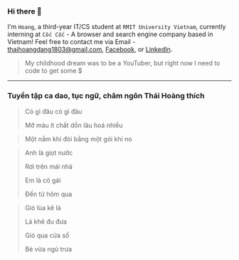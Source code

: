 ### Hi there 👋

I'm `Hoang`, a third-year IT/CS student at `RMIT University Vietnam`, currently interning at `Cốc Cốc` - A browser and search engine company based in Vietnam! Feel free to contact me via Email - thaihoangdang1803@gmail.com, [Facebook](https://www.facebook.com/thaihoang.dang.33/), or [LinkedIn](https://www.linkedin.com/in/thai-hoang-dang/).

> My childhood dream was to be a YouTuber, but right now I need to code to get some $

---

### Tuyển tập ca dao, tục ngữ, châm ngôn Thái Hoàng thích

> Có gì đâu có gì đâu
> 
> Mỡ màu ít chắt dồn lâu hoá nhiều

> Một nắm khi đói bằng một gói khi no

> Anh là giọt nước
> 
> Rơi trên mái nhà
> 
> Em là cô gái
> 
> Đến từ hôm qua

> Gió lùa kẽ lá
>
> Lá khẽ đu đưa
>
> Gió qua cửa sổ
>
> Bé vừa ngủ trưa
